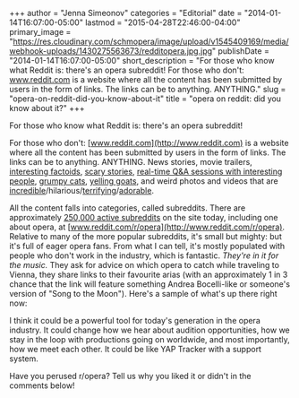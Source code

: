 +++
author = "Jenna Simeonov"
categories = "Editorial"
date = "2014-01-14T16:07:00-05:00"
lastmod = "2015-04-28T22:46:00-04:00"
primary_image = "https://res.cloudinary.com/schmopera/image/upload/v1545409169/media/webhook-uploads/1430275563673/redditopera.jpg.jpg"
publishDate = "2014-01-14T16:07:00-05:00"
short_description = "For those who know what Reddit is: there&#039;s an opera subreddit! For those who don&#039;t: www.reddit.com is a website where all the content has been submitted by users in the form of links. The links can be to anything. ANYTHING."
slug = "opera-on-reddit-did-you-know-about-it"
title = "opera on reddit: did you know about it?"
+++

For those who know what Reddit is: there's an opera subreddit!

For those who don't: [www.reddit.com](http://www.reddit.com) is a website where all the content has been submitted by users in the form of links. The links can be to anything. ANYTHING. News stories, movie trailers, [interesting factoids](http://www.reddit.com/r/todayilearned), [scary stories](http://www.reddit.com/r/nosleep), [real-time Q&A sessions with interesting people](http://www.reddit.com/r/IAmA), [grumpy cats](http://www.reddit.com/r/tardcat), [yelling goats](http://www.reddit.com/r/videos/comments/18lo6t/two_minutes_of_nothing_but_goats_yelling_like/), and weird photos and videos that are [incredible](http://www.reddit.com/r/pics/top/)/hilarious/[terrifying](http://www.reddit.com/r/wtf)/[adorable](http://www.reddit.com/r/aww).

All the content falls into categories, called subreddits. There are approximately [250,000 active subreddits](http://redditlist.com/) on the site today, including one about opera, at [www.reddit.com/r/opera](http://www.reddit.com/r/opera). Relative to many of the more popular subreddits, it's small but mighty: but it's full of eager opera fans. From what I can tell, it's mostly populated with people who don't work in the industry, which is fantastic. _They're in it for the music._ They ask for advice on which opera to catch while traveling to Vienna, they share links to their favourite arias (with an approximately 1 in 3 chance that the link will feature something Andrea Bocelli-like or someone's version of "Song to the Moon"). Here's a sample of what's up there right now:

I think it could be a powerful tool for today's generation in the opera industry. It could change how we hear about audition opportunities, how we stay in the loop with productions going on worldwide, and most importantly, how we meet each other. It could be like YAP Tracker with a support system.

Have you perused r/opera? Tell us why you liked it or didn't in the comments below!
